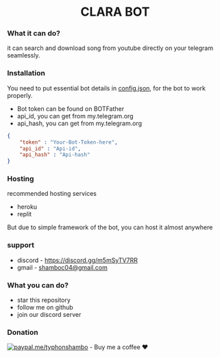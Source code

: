 ## <h1  align = "center"> CLARA BOT </h1>

### What it can  do?
it can search and download song from youtube directly on your telegram seamlessly.

### Installation 
You need to put essential bot details in [config.json]("https://github.com/typhonshambo/Clara-Music-Bot-Telegram/blob/main/config.json"), for the bot to work properly.

- Bot token can be found on BOTFather
- api_id, you can get from my.telegram.org
- api_hash, you can get from my.telegram.org 

```json
{
    "token" : "Your-Bot-Token-here",
    "api_id" : "Api-id",
    "api_hash" : "Api-hash"
}
```

### Hosting
recommended hosting services 
- heroku
- replit

But due to simple framework of the bot, you can host it almost anywhere

### support
- discord - https://discord.gg/m5mSyTV7RR
- gmail - shamboc04@gmail.com

### What you can do?
- star this repository
- follow me on github
- join our discord server
### Donation
[![paypal.me/typhonshambo](https://ionicabizau.github.io/badges/paypal.svg)](https://www.paypal.me/typhonshambo) - Buy me a coffee ❤️